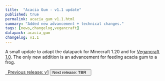 ```yaml
---
title:  "Acacia Gum - v1.1 update"
published: true
permalink: acacia_gum_v1.1.html
summary: "Added new advancement + technical changes."
tags: [news,changelog,vegancraft]
datapack: acacia_gum
changelog: v1.1
---
```


A small update to adapt the datapack for Minecraft 1.20 and for [Vegancraft 1.0](vegancraft.html). The only new addition is an advancement for feeding acacia gum to a frog.

<div class="btn-group">
    <a href="acacia_gum_v1.html" role="button" class="btn btn-primary"><i class="fa fa-caret-left"></i>&nbsp; Previous release: v1</a>
    <button role="button" class="btn btn-default disabled">Next release: TBR &nbsp;<i class="fa fa-caret-right"></i> </button>
</div>